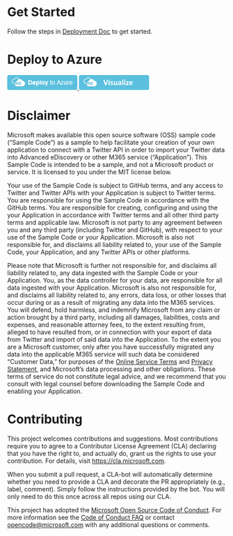 
# Get Started

Follow the steps in [Deployment Doc](https://go.microsoft.com/fwlink/?linkid=2092640) to get started.

# Deploy to Azure
<a href="https://portal.azure.com/#create/Microsoft.Template/uri/https%3A%2F%2Fraw.githubusercontent.com%2Fmicrosoft%2Fm365-sample-twitter-connector-csharp-aspnet%2Fmaster%2Fazuredeploy.json" target="_blank">
    <img src="https://raw.githubusercontent.com/microsoft/m365-sample-twitter-connector-csharp-aspnet/master/deploytoazure.png"/>
</a>
<a href="http://armviz.io/#/?load=https%3A%2F%2Fraw.githubusercontent.com%2Fmicrosoft%2Fm365-sample-twitter-connector-csharp-aspnet%2Fmaster%2Fazuredeploy.json" target="_blank">
    <img src="https://raw.githubusercontent.com/microsoft/m365-sample-twitter-connector-csharp-aspnet/master/visualizebutton.png"/>
</a>

# Disclaimer


Microsoft makes available this open source software (OSS) sample code (“Sample Code”) 
as a sample to help facilitate your creation of your own application to connect with a 
Twitter API in order to import your Twitter data into Advanced eDiscovery or other M365 service (“Application”). 
This Sample Code is intended to be a sample, and not a Microsoft product or service. It is licensed to you under the MIT license below. 

Your use of the Sample Code is subject to GitHub terms, and any access to Twitter and Twitter APIs with your Application is subject to Twitter terms. 
You are responsible for using the Sample Code in accordance with the GitHub terms. You are responsible for creating, configuring and using the your 
Application in accordance with Twitter terms and all other third party terms and applicable law. 
Microsoft is not party to any agreement between you and any third party (including Twitter and GitHub), 
with respect to your use of the Sample Code or your Application. Microsoft is also not responsible for, 
and disclaims all liability related to, your use of the Sample Code, your Application, and any Twitter APIs or other platforms.  

Please note that Microsoft is further not responsible for, and disclaims all liability related to, 
any data ingested with the Sample Code or your Application. You, as the data controller for your data, 
are responsible for all data ingested with your Application. Microsoft is also not responsible for, and disclaims all liability related to, 
any errors, data loss, or other losses that occur during or as a result of migrating any data into the M365 services. 
You will defend, hold harmless, and indemnify Microsoft from any claim or action brought by a third party, 
including all damages, liabilities, costs and expenses, and reasonable attorney fees, to the extent resulting from, 
alleged to have resulted from, or in connection with your export of data from Twitter and import of said data into the Application. 
To the extent you are a Microsoft customer, only after you have successfully migrated any data into the applicable M365 service 
will such data be considered “Customer Data,” for purposes of the [Online Service Terms](http://www.microsoftvolumelicensing.com/DocumentSearch.aspx?Mode=3&DocumentTypeId=46)
and [Privacy Statement](https://go.microsoft.com/fwlink/?LinkId=521839), and Microsoft’s data processing and other obligations. 
These terms of service do not constitute legal advice, and we recommend that you consult with legal counsel before downloading the Sample Code and enabling your Application. 

# Contributing

This project welcomes contributions and suggestions.  Most contributions require you to agree to a
Contributor License Agreement (CLA) declaring that you have the right to, and actually do, grant us
the rights to use your contribution. For details, visit https://cla.microsoft.com.

When you submit a pull request, a CLA-bot will automatically determine whether you need to provide
a CLA and decorate the PR appropriately (e.g., label, comment). Simply follow the instructions
provided by the bot. You will only need to do this once across all repos using our CLA.

This project has adopted the [Microsoft Open Source Code of Conduct](https://opensource.microsoft.com/codeofconduct/).
For more information see the [Code of Conduct FAQ](https://opensource.microsoft.com/codeofconduct/faq/) or
contact [opencode@microsoft.com](mailto:opencode@microsoft.com) with any additional questions or comments.
